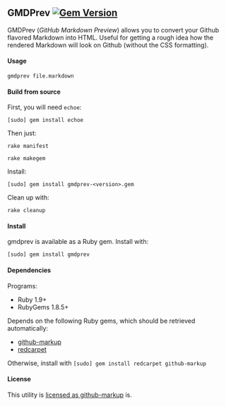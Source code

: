 ## GMDPrev [![Gem Version](https://badge.fury.io/rb/gmdprev.svg)](http://rubygems.org/gems/gmdprev)

GMDPrev (_GitHub Markdown Preview_) allows you to convert
your Github flavored Markdown into HTML.
Useful for getting a rough idea how the rendered Markdown
will look on Github (without the CSS formatting).

#### Usage

 `gmdprev file.markdown`
 

#### Build from source 
First, you will need `echoe`:

`[sudo] gem install echoe`

Then just:

`rake manifest`

`rake makegem`

Install:

`[sudo] gem install gmdprev-<version>.gem`

Clean up with:

`rake cleanup`

#### Install

gmdprev is available as a Ruby gem.
Install with:

`[sudo] gem install gmdprev`

#### Dependencies

Programs:

* Ruby 1.9+
* RubyGems 1.8.5+

Depends on the following Ruby gems, which should be retrieved automatically:

* [github-markup](http://rubygems.org/gems/github-markup)
* [redcarpet](http://rubygems.org/gems/redcarpet)


Otherwise, install with `[sudo] gem install redcarpet github-markup`

#### License

This utility is [licensed as github-markup](https://github.com/github/markup/blob/master/LICENSE) is.

